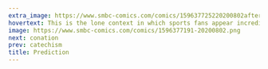 ```yaml
---
extra_image: https://www.smbc-comics.com/comics/159637725220200802after.png
hovertext: This is the lone context in which sports fans appear incredibly rational.
image: https://www.smbc-comics.com/comics/1596377191-20200802.png
next: conation
prev: catechism
title: Prediction
---
```

